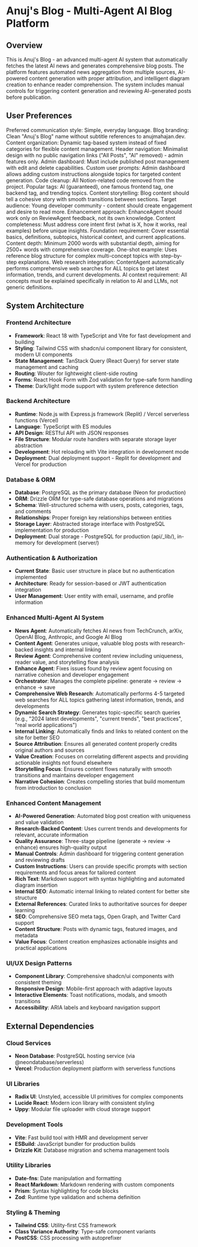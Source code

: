 # Anuj's Blog - Multi-Agent AI Blog Platform

## Overview

This is Anuj's Blog - an advanced multi-agent AI system that automatically fetches the latest AI news and generates comprehensive blog posts. The platform features automated news aggregation from multiple sources, AI-powered content generation with proper attribution, and intelligent diagram creation to enhance reader comprehension. The system includes manual controls for triggering content generation and reviewing AI-generated posts before publication.

## User Preferences

Preferred communication style: Simple, everyday language.
Blog branding: Clean "Anuj's Blog" name without subtitle references to anujmahajan.dev.
Content organization: Dynamic tag-based system instead of fixed categories for flexible content management.
Header navigation: Minimalist design with no public navigation links ("All Posts", "AI" removed) - admin features only.
Admin dashboard: Must include published post management with edit and delete capabilities.
Custom user prompts: Admin dashboard allows adding custom instructions alongside topics for targeted content generation.
Code cleanup: All Notion-related code removed from the project.
Popular tags: AI (guaranteed), one famous frontend tag, one backend tag, and trending topics.
Content storytelling: Blog content should tell a cohesive story with smooth transitions between sections.
Target audience: Young developer community - content should create engagement and desire to read more.
Enhancement approach: EnhanceAgent should work only on ReviewAgent feedback, not its own knowledge.
Content completeness: Must address core intent first (what is X, how it works, real examples) before unique insights.
Foundation requirement: Cover essential basics, definitions, subtopics, historical context, and current applications.
Content depth: Minimum 2000 words with substantial depth, aiming for 2500+ words with comprehensive coverage.
One-shot example: Uses reference blog structure for complex multi-concept topics with step-by-step explanations.
Web research integration: ContentAgent automatically performs comprehensive web searches for ALL topics to get latest information, trends, and current developments.
AI context requirement: All concepts must be explained specifically in relation to AI and LLMs, not generic definitions.

## System Architecture

### Frontend Architecture
- **Framework**: React 18 with TypeScript and Vite for fast development and building
- **Styling**: Tailwind CSS with shadcn/ui component library for consistent, modern UI components
- **State Management**: TanStack Query (React Query) for server state management and caching
- **Routing**: Wouter for lightweight client-side routing
- **Forms**: React Hook Form with Zod validation for type-safe form handling
- **Theme**: Dark/light mode support with system preference detection

### Backend Architecture
- **Runtime**: Node.js with Express.js framework (Replit) / Vercel serverless functions (Vercel)
- **Language**: TypeScript with ES modules
- **API Design**: RESTful API with JSON responses
- **File Structure**: Modular route handlers with separate storage layer abstraction
- **Development**: Hot reloading with Vite integration in development mode
- **Deployment**: Dual deployment support - Replit for development and Vercel for production

### Database & ORM
- **Database**: PostgreSQL as the primary database (Neon for production)
- **ORM**: Drizzle ORM for type-safe database operations and migrations
- **Schema**: Well-structured schema with users, posts, categories, tags, and comments
- **Relationships**: Proper foreign key relationships between entities
- **Storage Layer**: Abstracted storage interface with PostgreSQL implementation for production
- **Deployment**: Dual storage - PostgreSQL for production (api/_lib/), in-memory for development (server/)

### Authentication & Authorization
- **Current State**: Basic user structure in place but no authentication implemented
- **Architecture**: Ready for session-based or JWT authentication integration
- **User Management**: User entity with email, username, and profile information

### Enhanced Multi-Agent AI System
- **News Agent**: Automatically fetches AI news from TechCrunch, arXiv, OpenAI Blog, Anthropic, and Google AI Blog
- **Content Agent**: Generates unique, valuable blog posts with research-backed insights and internal linking
- **Review Agent**: Comprehensive content review including uniqueness, reader value, and storytelling flow analysis
- **Enhance Agent**: Fixes issues found by review agent focusing on narrative cohesion and developer engagement
- **Orchestrator**: Manages the complete pipeline: generate → review → enhance → save
- **Comprehensive Web Research**: Automatically performs 4-5 targeted web searches for ALL topics gathering latest information, trends, and developments
- **Dynamic Search Strategy**: Generates topic-specific search queries (e.g., "2024 latest developments", "current trends", "best practices", "real world applications")
- **Internal Linking**: Automatically finds and links to related content on the site for better SEO
- **Source Attribution**: Ensures all generated content properly credits original authors and sources
- **Value Creation**: Focuses on correlating different aspects and providing actionable insights not found elsewhere
- **Storytelling Focus**: Ensures content flows naturally with smooth transitions and maintains developer engagement
- **Narrative Cohesion**: Creates compelling stories that build momentum from introduction to conclusion

### Enhanced Content Management
- **AI-Powered Generation**: Automated blog post creation with uniqueness and value validation
- **Research-Backed Content**: Uses current trends and developments for relevant, accurate information
- **Quality Assurance**: Three-stage pipeline (generate → review → enhance) ensures high-quality output
- **Manual Controls**: Admin dashboard for triggering content generation and reviewing drafts
- **Custom Instructions**: Users can provide specific prompts with section requirements and focus areas for tailored content
- **Rich Text**: Markdown support with syntax highlighting and automated diagram insertion
- **Internal SEO**: Automatic internal linking to related content for better site structure
- **External References**: Curated links to authoritative sources for deeper learning
- **SEO**: Comprehensive SEO meta tags, Open Graph, and Twitter Card support
- **Content Structure**: Posts with dynamic tags, featured images, and metadata
- **Value Focus**: Content creation emphasizes actionable insights and practical applications

### UI/UX Design Patterns
- **Component Library**: Comprehensive shadcn/ui components with consistent theming
- **Responsive Design**: Mobile-first approach with adaptive layouts
- **Interactive Elements**: Toast notifications, modals, and smooth transitions
- **Accessibility**: ARIA labels and keyboard navigation support

## External Dependencies

### Cloud Services
- **Neon Database**: PostgreSQL hosting service (via @neondatabase/serverless)
- **Vercel**: Production deployment platform with serverless functions

### UI Libraries
- **Radix UI**: Unstyled, accessible UI primitives for complex components
- **Lucide React**: Modern icon library with consistent styling
- **Uppy**: Modular file uploader with cloud storage support

### Development Tools
- **Vite**: Fast build tool with HMR and development server
- **ESBuild**: JavaScript bundler for production builds
- **Drizzle Kit**: Database migration and schema management tools

### Utility Libraries
- **Date-fns**: Date manipulation and formatting
- **React Markdown**: Markdown rendering with custom components
- **Prism**: Syntax highlighting for code blocks
- **Zod**: Runtime type validation and schema definition

### Styling & Theming
- **Tailwind CSS**: Utility-first CSS framework
- **Class Variance Authority**: Type-safe component variants
- **PostCSS**: CSS processing with autoprefixer